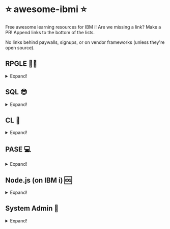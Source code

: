 # ⭐️ awesome-ibmi ⭐️

Free awesome learning resources for IBM i! Are we missing a link? Make a PR! Append links to the bottom of the lists. 

No links behind paywalls, signups, or on vendor frameworks (unless they're open source).

## RPGLE 👩‍💻

<details>
  <summary>Expand!</summary>

### Links

* Intro to RPGLE: https://github.com/worksofliam/blog/issues/35
* Uppercase in one link: https://github.com/worksofliam/blog/issues/8
* Writing and reading IFS files: https://github.com/worksofliam/blog/issues/12
* Starting off with Embedded SQL: https://github.com/worksofliam/blog/issues/14
* Using `printf` (from free-format): https://github.com/worksofliam/blog/issues/15
* Using RPG to make your web APIs: https://github.com/worksofliam/blog/issues/42
* ILEastic tutorial template
  * [What is ILEastic?](https://github.com/sitemule/ILEastic)
  * [Template](https://github.com/worksofliam/ileastic-webapi)

### Videos

* Christian Larsen (Playlists)
   * [Coding in RPG (IBM i/AS400)](https://www.youtube.com/playlist?list=PLfYrQ1NkHVZuRA-zfdR_eLtRmvMh-GXxF)
   * [SQL Embedded in RPG.](https://www.youtube.com/playlist?list=PLfYrQ1NkHVZvjIWUjWqztFBNzj7FhA_Ds)
   * [Managing JSON strings from RPG.](https://www.youtube.com/playlist?list=PLfYrQ1NkHVZvPR8pziwTTNI7zqcY4yv78)
   * [ILE developing.](https://www.youtube.com/playlist?list=PLfYrQ1NkHVZuha7x-AIJT6_SLNu2lR1BE)
* [Writing Modern RPG Workshop](https://www.youtube.com/playlist?list=PLNl31cqBafCrvYU3mSA0d8kSgRkvlrn-P)
* [RPG SDK Workshop](https://www.youtube.com/playlist?list=PLNl31cqBafComzOAedzgOSNb7dlsDGvv5)
* [Code for IBM i Playlist](https://www.youtube.com/watch?v=jh9ceSaTG2o&list=PLNl31cqBafCp-ml8WqPeriHWLD1bkg7KL)

</details>

## SQL 😎

<details>
  <summary>Expand!</summary>

### Links

### Videos

</details>

## CL 🧐

<details>
  <summary>Expand!</summary>

### Links

### Videos

</details>

## PASE 💻

<details>
  <summary>Expand!</summary>

### Links

### Videos

</details>

## Node.js (on IBM i) 🆒

<details>
  <summary>Expand!</summary>

### Links

* [Node.js IBM i tutorial app](https://github.com/worksofliam/nodejs-ibmi-app)

</details>

## System Admin 🔐

<details>
  <summary>Expand!</summary>

### Links

### Videos

</details>
